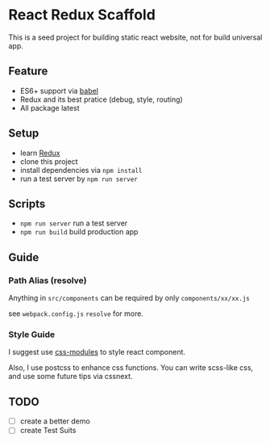 # React Redux Scaffold

This is a seed project for building static react website, not for build universal app.

## Feature
- ES6+ support via [babel](https://babeljs.io)
- Redux and its best pratice (debug, style, routing)
- All package latest

## Setup

- learn [Redux](http://redux.js.org)
- clone this project
- install dependencies via `npm install`
- run a test server by `npm run server`

## Scripts

- `npm run server` run a test server
- `npm run build` build production app

## Guide

### Path Alias (resolve)
Anything in `src/components` can be required by only `components/xx/xx.js` 

see `webpack.config.js` `resolve` for more.

### Style Guide
I suggest use [css-modules](https://github.com/css-modules/css-modules) to style react component.

Also, I use postcss to enhance css functions. You can write scss-like css, and use some future tips via cssnext.

## TODO

- [ ] create a better demo
- [ ] create Test Suits
